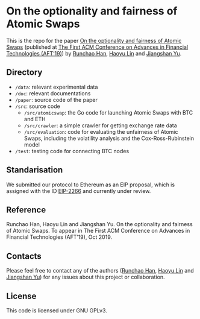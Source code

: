 # On the optionality and fairness of Atomic Swaps

This is the repo for the paper [On the optionality and fairness of Atomic Swaps](https://eprint.iacr.org/2019/896) (published at [The First ACM Conference on Advances in Financial Technologies (AFT’19)](http://aft.acm.org)) by [Runchao Han](https://github.com/SebastianElvis), [Haoyu Lin](https://github.com/HAOYUatHZ) and [Jiangshan Yu](http://jiangshanyu.com).

## Directory

- `/data`: relevant experimental data
- `/doc`: relevant documentations
- `/paper`: source code of the paper
- `/src`: source code
  - `/src/atomicswap`: the Go code for launching Atomic Swaps with BTC and ETH
  - `/src/crawler`: a simple crawler for getting exchange rate data
  - `/src/evaluation`: code for evaluating the unfairness of Atomic Swaps, including the volatility analysis and the Cox-Ross-Rubinstein model
- `/test`: testing code for connecting BTC nodes

## Standarisation

We submitted our protocol to Ethereum as an EIP proposal, which is assigned with the ID [EIP-2266](https://eips.ethereum.org/EIPS/eip-2266) and currently under review.

## Reference

Runchao Han, Haoyu Lin and Jiangshan Yu. On the optionality and fairness of Atomic Swaps. To appear in The First ACM Conference on Advances in Financial Technologies (AFT’19), Oct 2019.

## Contacts

Please feel free to contact any of the authors ([Runchao Han](mailto:runchao.han@monash.edu), [Haoyu Lin](mailto:chris.haoyul@gmail.com) and [Jiangshan Yu](mailto:jiangshan.yu@monash.edu)) for any issues about this project or collaboration.

## License

This code is licensed under GNU GPLv3.
